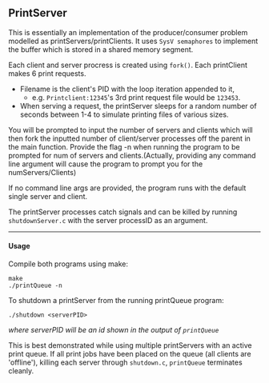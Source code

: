 ## PrintServer

This is essentially an implementation of the producer/consumer problem modelled as printServers/printClients.
It uses `SysV semaphores` to implement the buffer which is stored in a shared memory segment.

Each client and server procress is created using `fork()`.
Each printClient makes 6 print requests.
- Filename is the client's PID with the loop iteration appended to it,
    - e.g. `Printclient:12345`'s 3rd print request file would be `123453`.
- When serving a request, the printServer sleeps for a random number of seconds between 1-4 to simulate printing files of various sizes.


 You will be prompted to input the number of servers and clients which will then fork the inputted number of client/server processes off the parent in the main function.
 Provide the flag -n when running the program to be prompted for num of servers and clients.(Actually, providing any command line argument will cause the program to prompt you for the numServers/Clients)


If no command line args are provided, the program runs with the default single server and client.

The printServer processes catch signals and can be killed by running `shutdownServer.c` with the server processID as an argument. 
<hr>

#### Usage
Compile both programs using make:
```
make
./printQueue -n
```
To shutdown a printServer from the running printQueue program:

`./shutdown <serverPID>`

*where serverPID will be an id shown in the output of `printQueue`*

This is best demonstrated while using multiple printServers with an active print queue.
If all print jobs have been placed on the queue (all clients are 'offline'), killing
each server through `shutdown.c`, `printQueue` terminates cleanly.
